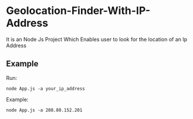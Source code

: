 # Geolocation-Finder-With-IP-Address
It is an Node Js Project Which Enables user to look for the location of an Ip Address
## Example
Run:
```
node App.js -a your_ip_address
```
Example:
```
node App.js -a 208.80.152.201
```
